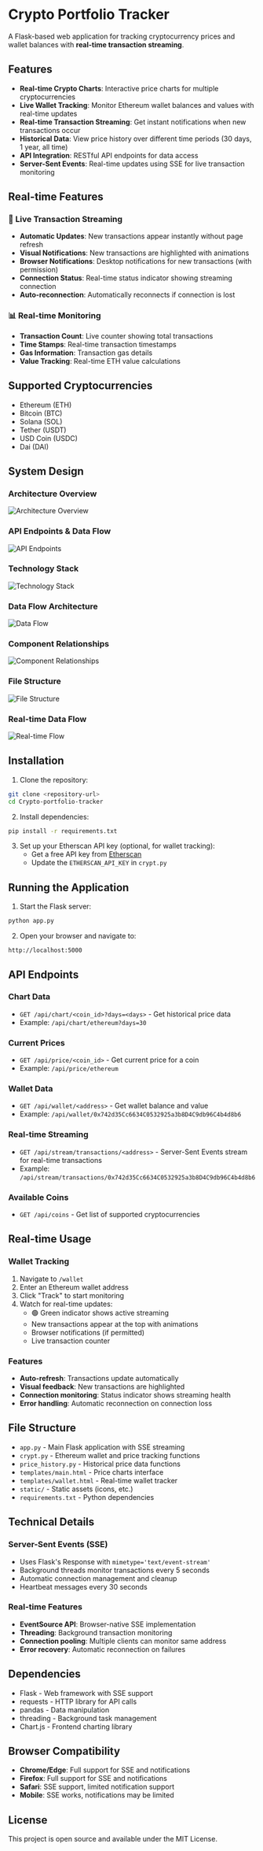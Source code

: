 # Crypto Portfolio Tracker

A Flask-based web application for tracking cryptocurrency prices and wallet balances with **real-time transaction streaming**.

## Features

- **Real-time Crypto Charts**: Interactive price charts for multiple cryptocurrencies
- **Live Wallet Tracking**: Monitor Ethereum wallet balances and values with real-time updates
- **Real-time Transaction Streaming**: Get instant notifications when new transactions occur
- **Historical Data**: View price history over different time periods (30 days, 1 year, all time)
- **API Integration**: RESTful API endpoints for data access
- **Server-Sent Events**: Real-time updates using SSE for live transaction monitoring

## Real-time Features

### 🚀 Live Transaction Streaming
- **Automatic Updates**: New transactions appear instantly without page refresh
- **Visual Notifications**: New transactions are highlighted with animations
- **Browser Notifications**: Desktop notifications for new transactions (with permission)
- **Connection Status**: Real-time status indicator showing streaming connection
- **Auto-reconnection**: Automatically reconnects if connection is lost

### 📊 Real-time Monitoring
- **Transaction Count**: Live counter showing total transactions
- **Time Stamps**: Real-time transaction timestamps
- **Gas Information**: Transaction gas details
- **Value Tracking**: Real-time ETH value calculations

## Supported Cryptocurrencies

- Ethereum (ETH)
- Bitcoin (BTC)
- Solana (SOL)
- Tether (USDT)
- USD Coin (USDC)
- Dai (DAI)

## System Design

### Architecture Overview
![Architecture Overview](images/1_architecture.png)

### API Endpoints & Data Flow
![API Endpoints](images/2_api_endpoints.png)

### Technology Stack
![Technology Stack](images/3_technology_stack.png)

### Data Flow Architecture
![Data Flow](images/4_data_flow.png)

### Component Relationships
![Component Relationships](images/5_component_relationships.png)

### File Structure
![File Structure](images/6_file_structure.png)

### Real-time Data Flow
![Real-time Flow](images/7_real_time_flow.png)

## Installation

1. Clone the repository:
```bash
git clone <repository-url>
cd Crypto-portfolio-tracker
```

2. Install dependencies:
```bash
pip install -r requirements.txt
```

3. Set up your Etherscan API key (optional, for wallet tracking):
   - Get a free API key from [Etherscan](https://etherscan.io/apis)
   - Update the `ETHERSCAN_API_KEY` in `crypt.py`

## Running the Application

1. Start the Flask server:
```bash
python app.py
```

2. Open your browser and navigate to:
```
http://localhost:5000
```

## API Endpoints

### Chart Data
- `GET /api/chart/<coin_id>?days=<days>` - Get historical price data
- Example: `/api/chart/ethereum?days=30`

### Current Prices
- `GET /api/price/<coin_id>` - Get current price for a coin
- Example: `/api/price/ethereum`

### Wallet Data
- `GET /api/wallet/<address>` - Get wallet balance and value
- Example: `/api/wallet/0x742d35Cc6634C0532925a3b8D4C9db96C4b4d8b6`

### Real-time Streaming
- `GET /api/stream/transactions/<address>` - Server-Sent Events stream for real-time transactions
- Example: `/api/stream/transactions/0x742d35Cc6634C0532925a3b8D4C9db96C4b4d8b6`

### Available Coins
- `GET /api/coins` - Get list of supported cryptocurrencies

## Real-time Usage

### Wallet Tracking
1. Navigate to `/wallet`
2. Enter an Ethereum wallet address
3. Click "Track" to start monitoring
4. Watch for real-time updates:
   - 🟢 Green indicator shows active streaming
   - New transactions appear at the top with animations
   - Browser notifications (if permitted)
   - Live transaction counter

### Features
- **Auto-refresh**: Transactions update automatically
- **Visual feedback**: New transactions are highlighted
- **Connection monitoring**: Status indicator shows streaming health
- **Error handling**: Automatic reconnection on connection loss

## File Structure

- `app.py` - Main Flask application with SSE streaming
- `crypt.py` - Ethereum wallet and price tracking functions
- `price_history.py` - Historical price data functions
- `templates/main.html` - Price charts interface
- `templates/wallet.html` - Real-time wallet tracker
- `static/` - Static assets (icons, etc.)
- `requirements.txt` - Python dependencies

## Technical Details

### Server-Sent Events (SSE)
- Uses Flask's Response with `mimetype='text/event-stream'`
- Background threads monitor transactions every 5 seconds
- Automatic connection management and cleanup
- Heartbeat messages every 30 seconds

### Real-time Features
- **EventSource API**: Browser-native SSE implementation
- **Threading**: Background transaction monitoring
- **Connection pooling**: Multiple clients can monitor same address
- **Error recovery**: Automatic reconnection on failures

## Dependencies

- Flask - Web framework with SSE support
- requests - HTTP library for API calls
- pandas - Data manipulation
- threading - Background task management
- Chart.js - Frontend charting library

## Browser Compatibility

- **Chrome/Edge**: Full support for SSE and notifications
- **Firefox**: Full support for SSE and notifications
- **Safari**: SSE support, limited notification support
- **Mobile**: SSE works, notifications may be limited

## License

This project is open source and available under the MIT License.
